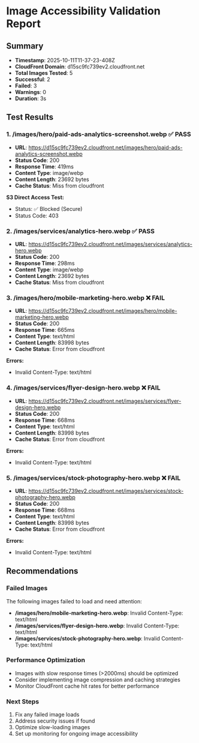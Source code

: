 # Image Accessibility Validation Report

## Summary

- **Timestamp**: 2025-10-11T11-37-23-408Z
- **CloudFront Domain**: d15sc9fc739ev2.cloudfront.net
- **Total Images Tested**: 5
- **Successful**: 2
- **Failed**: 3
- **Warnings**: 0
- **Duration**: 3s

## Test Results

### 1. /images/hero/paid-ads-analytics-screenshot.webp ✅ PASS

- **URL**:
  https://d15sc9fc739ev2.cloudfront.net/images/hero/paid-ads-analytics-screenshot.webp
- **Status Code**: 200
- **Response Time**: 419ms
- **Content Type**: image/webp
- **Content Length**: 23692 bytes
- **Cache Status**: Miss from cloudfront

**S3 Direct Access Test:**

- Status: ✅ Blocked (Secure)
- Status Code: 403

### 2. /images/services/analytics-hero.webp ✅ PASS

- **URL**:
  https://d15sc9fc739ev2.cloudfront.net/images/services/analytics-hero.webp
- **Status Code**: 200
- **Response Time**: 298ms
- **Content Type**: image/webp
- **Content Length**: 23692 bytes
- **Cache Status**: Miss from cloudfront

### 3. /images/hero/mobile-marketing-hero.webp ❌ FAIL

- **URL**:
  https://d15sc9fc739ev2.cloudfront.net/images/hero/mobile-marketing-hero.webp
- **Status Code**: 200
- **Response Time**: 665ms
- **Content Type**: text/html
- **Content Length**: 83998 bytes
- **Cache Status**: Error from cloudfront

**Errors:**

- Invalid Content-Type: text/html

### 4. /images/services/flyer-design-hero.webp ❌ FAIL

- **URL**:
  https://d15sc9fc739ev2.cloudfront.net/images/services/flyer-design-hero.webp
- **Status Code**: 200
- **Response Time**: 668ms
- **Content Type**: text/html
- **Content Length**: 83998 bytes
- **Cache Status**: Error from cloudfront

**Errors:**

- Invalid Content-Type: text/html

### 5. /images/services/stock-photography-hero.webp ❌ FAIL

- **URL**:
  https://d15sc9fc739ev2.cloudfront.net/images/services/stock-photography-hero.webp
- **Status Code**: 200
- **Response Time**: 668ms
- **Content Type**: text/html
- **Content Length**: 83998 bytes
- **Cache Status**: Error from cloudfront

**Errors:**

- Invalid Content-Type: text/html

## Recommendations

### Failed Images

The following images failed to load and need attention:

- **/images/hero/mobile-marketing-hero.webp**: Invalid Content-Type: text/html
- **/images/services/flyer-design-hero.webp**: Invalid Content-Type: text/html
- **/images/services/stock-photography-hero.webp**: Invalid Content-Type:
  text/html

### Performance Optimization

- Images with slow response times (>2000ms) should be optimized
- Consider implementing image compression and caching strategies
- Monitor CloudFront cache hit rates for better performance

### Next Steps

1. Fix any failed image loads
2. Address security issues if found
3. Optimize slow-loading images
4. Set up monitoring for ongoing image accessibility
